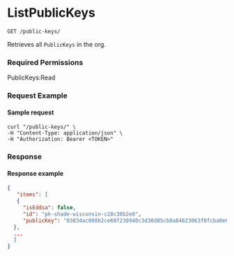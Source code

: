 # ListPublicKeys



`GET /public-keys/`

Retrieves all `PublicKeys` in the org.

### Required Permissions

PublicKeys:Read

### Request Example <a href="#request-example.1" id="request-example.1"></a>

#### Sample request <a href="#sample-request" id="sample-request"></a>

```shell
curl "/public-keys/" \
-H "Content-Type: application/json" \
-H "Authorization: Bearer <TOKEN>"
```

### Response <a href="#response" id="response"></a>

#### Response example <a href="#response-example" id="response-example"></a>

```json
{
   "items": [
   {
     "isEddsa": false,
     "id": "pk-shade-wisconsin-c28c38b2e8",
     "publicKey": "03834ac098b2ce68f230940c3d30d85cb0a84623063f0fcba0e64dacf5a825e91c",
  },
  ...
  ]
}
```
